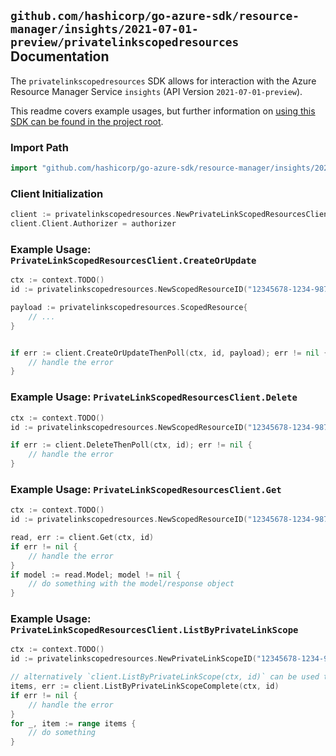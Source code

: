 
## `github.com/hashicorp/go-azure-sdk/resource-manager/insights/2021-07-01-preview/privatelinkscopedresources` Documentation

The `privatelinkscopedresources` SDK allows for interaction with the Azure Resource Manager Service `insights` (API Version `2021-07-01-preview`).

This readme covers example usages, but further information on [using this SDK can be found in the project root](https://github.com/hashicorp/go-azure-sdk/tree/main/docs).

### Import Path

```go
import "github.com/hashicorp/go-azure-sdk/resource-manager/insights/2021-07-01-preview/privatelinkscopedresources"
```


### Client Initialization

```go
client := privatelinkscopedresources.NewPrivateLinkScopedResourcesClientWithBaseURI("https://management.azure.com")
client.Client.Authorizer = authorizer
```


### Example Usage: `PrivateLinkScopedResourcesClient.CreateOrUpdate`

```go
ctx := context.TODO()
id := privatelinkscopedresources.NewScopedResourceID("12345678-1234-9876-4563-123456789012", "example-resource-group", "privateLinkScopeValue", "scopedResourceValue")

payload := privatelinkscopedresources.ScopedResource{
	// ...
}


if err := client.CreateOrUpdateThenPoll(ctx, id, payload); err != nil {
	// handle the error
}
```


### Example Usage: `PrivateLinkScopedResourcesClient.Delete`

```go
ctx := context.TODO()
id := privatelinkscopedresources.NewScopedResourceID("12345678-1234-9876-4563-123456789012", "example-resource-group", "privateLinkScopeValue", "scopedResourceValue")

if err := client.DeleteThenPoll(ctx, id); err != nil {
	// handle the error
}
```


### Example Usage: `PrivateLinkScopedResourcesClient.Get`

```go
ctx := context.TODO()
id := privatelinkscopedresources.NewScopedResourceID("12345678-1234-9876-4563-123456789012", "example-resource-group", "privateLinkScopeValue", "scopedResourceValue")

read, err := client.Get(ctx, id)
if err != nil {
	// handle the error
}
if model := read.Model; model != nil {
	// do something with the model/response object
}
```


### Example Usage: `PrivateLinkScopedResourcesClient.ListByPrivateLinkScope`

```go
ctx := context.TODO()
id := privatelinkscopedresources.NewPrivateLinkScopeID("12345678-1234-9876-4563-123456789012", "example-resource-group", "privateLinkScopeValue")

// alternatively `client.ListByPrivateLinkScope(ctx, id)` can be used to do batched pagination
items, err := client.ListByPrivateLinkScopeComplete(ctx, id)
if err != nil {
	// handle the error
}
for _, item := range items {
	// do something
}
```
